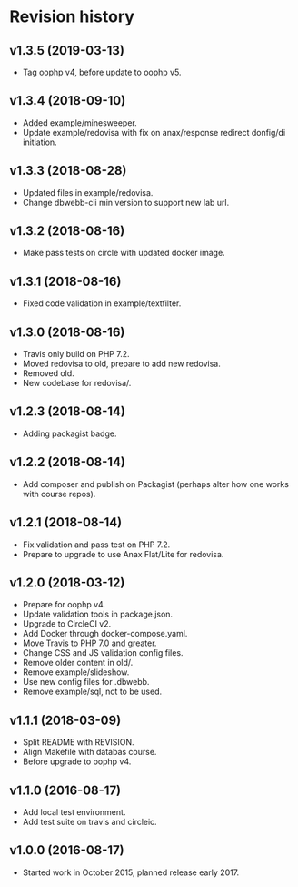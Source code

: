 Revision history
===================



v1.3.5 (2019-03-13)
--------------------

* Tag oophp v4, before update to oophp v5.



v1.3.4 (2018-09-10)
--------------------

* Added example/minesweeper.
* Update example/redovisa with fix on anax/response redirect donfig/di initiation.



v1.3.3 (2018-08-28)
--------------------

* Updated files in example/redovisa.
* Change dbwebb-cli min version to support new lab url.



v1.3.2 (2018-08-16)
--------------------

* Make pass tests on circle with updated docker image.



v1.3.1 (2018-08-16)
--------------------

* Fixed code validation in example/textfilter.



v1.3.0 (2018-08-16)
--------------------

* Travis only build on PHP 7.2.
* Moved redovisa to old, prepare to add new redovisa.
* Removed old.
* New codebase for redovisa/.



v1.2.3 (2018-08-14)
--------------------

* Adding packagist badge.



v1.2.2 (2018-08-14)
--------------------

* Add composer and publish on Packagist (perhaps alter how one works with course repos).



v1.2.1 (2018-08-14)
--------------------

* Fix validation and pass test on PHP 7.2.
* Prepare to upgrade to use Anax Flat/Lite for redovisa.



v1.2.0 (2018-03-12)
--------------------

* Prepare for oophp v4.
* Update validation tools in package.json.
* Upgrade to CircleCI v2.
* Add Docker through docker-compose.yaml.
* Move Travis to PHP 7.0 and greater.
* Change CSS and JS validation config files.
* Remove older content in old/.
* Remove example/slideshow.
* Use new config files for .dbwebb.
* Remove example/sql, not to be used.



v1.1.1 (2018-03-09)
--------------------

* Split README with REVISION.
* Align Makefile with databas course.
* Before upgrade to oophp v4.



v1.1.0 (2016-08-17)
--------------------

* Add local test environment.
* Add test suite on travis and circleic.



v1.0.0 (2016-08-17)
--------------------

* Started work in October 2015, planned release early 2017.
